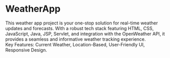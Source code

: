 # WeatherApp
This weather app project is your one-stop solution for real-time weather updates and forecasts. With a robust tech stack featuring HTML, CSS, JavaScript, Java, JSP, Servlet, and integration with the OpenWeather API, it provides a seamless and informative weather tracking experience.   <br>
Key Features: Current Weather, Location-Based, User-Friendly UI, Responsive Design.
